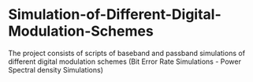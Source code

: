 # Simulation-of-Different-Digital-Modulation-Schemes
The project consists of scripts of baseband and passband simulations of different digital modulation schemes 
(Bit Error Rate Simulations - Power Spectral density Simulations) 
